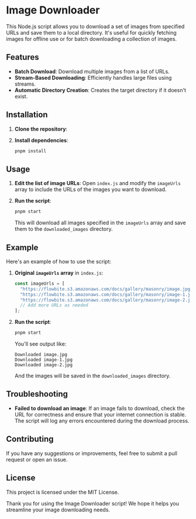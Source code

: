 # Image Downloader

This Node.js script allows you to download a set of images from specified URLs and save them to a local directory. It's useful for quickly fetching images for offline use or for batch downloading a collection of images.

## Features

- **Batch Download**: Download multiple images from a list of URLs.
- **Stream-Based Downloading**: Efficiently handles large files using streams.
- **Automatic Directory Creation**: Creates the target directory if it doesn't exist.

## Installation

1. **Clone the repository**:

2. **Install dependencies**:

   ```bash
   pnpm install
   ```

## Usage

1. **Edit the list of image URLs**:
   Open `index.js` and modify the `imageUrls` array to include the URLs of the images you want to download.

2. **Run the script**:

   ```bash
   pnpm start
   ```

   This will download all images specified in the `imageUrls` array and save them to the `downloaded_images` directory.

## Example

Here's an example of how to use the script:

1. **Original `imageUrls` array** in `index.js`:

   ```javascript
   const imageUrls = [
     "https://flowbite.s3.amazonaws.com/docs/gallery/masonry/image.jpg",
     "https://flowbite.s3.amazonaws.com/docs/gallery/masonry/image-1.jpg",
     "https://flowbite.s3.amazonaws.com/docs/gallery/masonry/image-2.jpg",
     // Add more URLs as needed
   ];
   ```

2. **Run the script**:

   ```bash
   pnpm start
   ```

   You'll see output like:

   ```
   Downloaded image.jpg
   Downloaded image-1.jpg
   Downloaded image-2.jpg
   ```

   And the images will be saved in the `downloaded_images` directory.

## Troubleshooting

- **Failed to download an image**:
  If an image fails to download, check the URL for correctness and ensure that your internet connection is stable. The script will log any errors encountered during the download process.

## Contributing

If you have any suggestions or improvements, feel free to submit a pull request or open an issue.

## License

This project is licensed under the MIT License.

Thank you for using the Image Downloader script! We hope it helps you streamline your image downloading needs.
